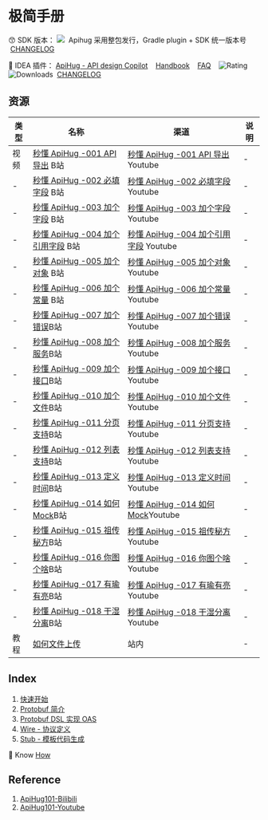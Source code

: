 # 极简手册

😙 SDK 版本： <a target="_blank" href="https://search.maven.org/artifact/com.apihug/it-bom"><img src="https://img.shields.io/maven-central/v/com.apihug/it-bom.svg?label=Maven%20Central" /></a> &nbsp;Apihug 采用整包发行，Gradle plugin + SDK 统一版本号 &nbsp;[CHANGELOG](./docs/release/changelog/sdk.md)

💝 IDEA 插件： [ApiHug - API design Copilot](https://plugins.jetbrains.com/plugin/23534-apihug--api-design-copilot)  &nbsp;&nbsp; [Handbook](./docs/IDE/README.md)  &nbsp;&nbsp; [FAQ](./docs/IDE/999_FAQ.md)  &nbsp;&nbsp;   ![Rating](https://img.shields.io/jetbrains/plugin/r/rating/23534-apihug--api-design-copilot) ![Downloads](https://img.shields.io/jetbrains/plugin/d/23534-apihug--api-design-copilot)   &nbsp;[CHANGELOG](./docs/release/changelog/plugin.md)

## 资源

| 类型          | 名称         | 渠道        | 说明        |
|-------------|------------|-----------|-----------|
| 视频     | [秒懂 ApiHug -001 API 导出](https://www.bilibili.com/video/BV1HJ4m1a7WL/) B站       | [秒懂 ApiHug -001 API 导出](https://www.youtube.com/watch?v=9D2KNEdjS1E) Youtube |-|
| -     | [秒懂 ApiHug -002 必填字段](https://www.bilibili.com/video/BV1LK421t7eP/) B站       | [秒懂 ApiHug -002 必填字段](https://www.youtube.com/watch?v=4Ob2OklXfQ8) Youtube |-|
| -     | [秒懂 ApiHug -003 加个字段](https://www.bilibili.com/video/BV1T2421T7PZ/) B站       | [秒懂 ApiHug -003 加个字段](https://www.youtube.com/watch?v=arRT6Z27mlA) Youtube |-|
| -     | [秒懂 ApiHug -004 加个引用字段](https://www.bilibili.com/video/BV1QK421s7WN/) B站       | [秒懂 ApiHug -004 加个引用字段](https://www.youtube.com/watch?v=DnCU0SEWRzc) Youtube |-|
| -     | [秒懂 ApiHug -005 加个对象](https://www.bilibili.com/video/BV1xw4m1d7HK/) B站       | [秒懂 ApiHug -005 加个对象](https://www.youtube.com/watch?v=hUO4t4_Iy_Y) Youtube |-|
| -     | [秒懂 ApiHug -006 加个常量](https://www.bilibili.com/video/BV1XK421s7mu/) B站       | [秒懂 ApiHug -006 加个常量](https://www.youtube.com/watch?v=sscn_aPMBBQ) Youtube |-|
| -     | [秒懂 ApiHug -007 加个错误](https://www.bilibili.com/video/BV1st421L7Qb/)B站| [秒懂 ApiHug -007 加个错误](https://www.youtube.com/watch?v=6UM8Zf-eGN4)Youtube|-|
| -     | [秒懂 ApiHug -008 加个服务](https://www.bilibili.com/video/BV1dw4m1d7mY/)B站| [秒懂 ApiHug -008 加个服务](https://www.youtube.com/watch?v=fQ89ZyFFxCA)Youtube|-|
| -     | [秒懂 ApiHug -009 加个接口](https://www.bilibili.com/video/BV1u2421T72K/)B站| [秒懂 ApiHug -009 加个接口](https://www.youtube.com/watch?v=Yp02hXZHn9I)Youtube|-|
| -     | [秒懂 ApiHug -010 加个文件](https://www.bilibili.com/video/BV1fy421i73m/)B站| [秒懂 ApiHug -010 加个文件](https://www.youtube.com/watch?v=xj0ckwqXVYU)Youtube|-|
| -     | [秒懂 ApiHug -011 分页支持](https://www.bilibili.com/video/BV1xm411o7j3/)B站| [秒懂 ApiHug -011 分页支持](https://www.youtube.com/watch?v=K6FpwNFzHxY)Youtube|-|
| -     | [秒懂 ApiHug -012 列表支持](https://www.bilibili.com/video/BV16f421f7hr/)B站| [秒懂 ApiHug -012 列表支持](https://www.youtube.com/watch?v=K6FpwNFzHxY)Youtube|-|
| -     | [秒懂 ApiHug -013 定义时间](https://www.bilibili.com/video/BV122421N7ra/)B站| [秒懂 ApiHug -013 定义时间](https://www.youtube.com/watch?v=RGW0CIBh5RA)Youtube|-|
| -     | [秒懂 ApiHug -014 如何Mock](https://www.bilibili.com/video/BV1FJ4m1h75r/)B站| [秒懂 ApiHug -014 如何Mock](https://www.youtube.com/watch?v=4rqfKa2c1Lc)Youtube|-|
| -     | [秒懂 ApiHug -015 祖传秘方](https://www.bilibili.com/video/BV1hp42117GG/)B站| [秒懂 ApiHug -015 祖传秘方](https://www.youtube.com/watch?v=eWghbQ9XJVI)Youtube|-|
| -     | [秒懂 ApiHug -016 你图个啥](https://www.bilibili.com/video/BV1Rf421Z7Co/)B站| [秒懂 ApiHug -016 你图个啥](https://www.youtube.com/watch?v=V6xQfLEFlC8)Youtube|-|
| -     | [秒懂 ApiHug -017 有瑜有亮](https://www.bilibili.com/video/BV1im421n7tA/)B站| [秒懂 ApiHug -017 有瑜有亮](https://www.youtube.com/watch?v=Y1syblTKlig)Youtube|-|
| -     | [秒懂 ApiHug -018 干湿分离](https://www.bilibili.com/video/BV1ez421r7Pd/)B站| [秒懂 ApiHug -018 干湿分离](https://www.youtube.com/watch?v=KCRap3rDJ54)Youtube|-|
| 教程     | [如何文件上传](./how/001_how_support_upload_files.md)       | 站内  |-|

## Index

1. [快速开始](./001_very_begin.md)
2. [Protobuf 简介](./002_protobuf_basic.md)
3. [Protobuf DSL 实现 OAS](./003_protobuf_and_dsl_basic.md)
4. [Wire - 协议定义](./004_dsl_implement_wire.md)
5. [Stub - 模板代码生成](./005_dsl_implement_stub.md)

🧰 Know [How](./how/)

## Reference

1. [ApiHug101-Bilibili](https://space.bilibili.com/666522636)
2. [ApiHug101-Youtube](https://youtube.com/@ApiHug?si=C1yw0poHA01zbmyj)
